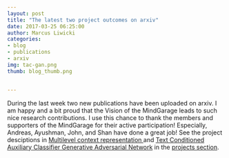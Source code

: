 ```yaml
---
layout: post
title: "The latest two project outcomes on arxiv"
date: 2017-03-25 06:25:00
author: Marcus Liwicki
categories:
- blog
- publications
- arxiv
img: tac-gan.png
thumb: blog_thumb.png


---
```

During the last week two new publications have been uploaded on arxiv. I am happy and a bit proud that the Vision of the MindGarage leads to such nice research contributions. I use this chance to thank the members and supporters of the MindGarage for their active participation!
Especially, Andreas, Ayushman, John, and Shan have done a great job!
See the project desciptions in <a href="http://blog.mindgarage.de/project/object%20recognition/context%20representation/2017-03-multilevel-context-representaion"> Multilevel context representation </a> and <a href="http://blog.mindgarage.de/project/image%20understanding/image%20generation/generative%20adversarial%20neural%20networks/2017-03-tac-gan">Text Conditioned Auxiliary Classifier Generative Adversarial Network</a>
in the <a href="http://blog.mindgarage.de/projects/">projects section</a>.
